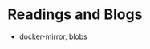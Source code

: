 # Readings and Blogs

- [docker-mirror](https://gist.github.com/y0ngb1n/7e8f16af3242c7815e7ca2f0833d3ea6), [blobs](https://aotu.ai/docs/advanced_usage/speeding_up_docker_downloads_in_china/)

